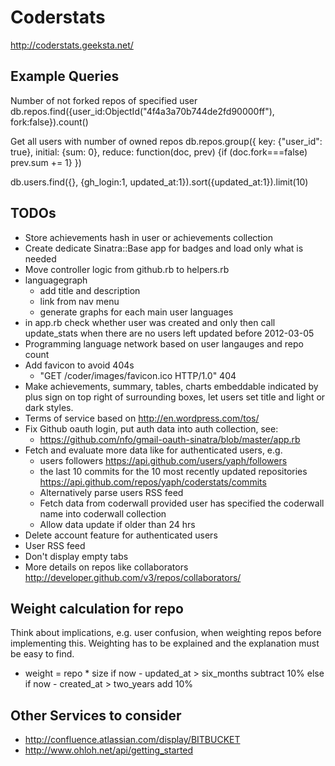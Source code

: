 # Coderstats

http://coderstats.geeksta.net/

## Example Queries

Number of not forked repos of specified user
db.repos.find({user_id:ObjectId("4f4a3a70b744de2fd90000ff"), fork:false}).count()

Get all users with number of owned repos
db.repos.group({ key: {"user_id": true}, initial: {sum: 0}, reduce: function(doc, prev) {if (doc.fork===false) prev.sum += 1} })

db.users.find({}, {gh_login:1, updated_at:1}).sort({updated_at:1}).limit(10)

## TODOs

* Store achievements hash in user or achievements collection
* Create dedicate Sinatra::Base app for badges and load only what is needed
* Move controller logic from github.rb to helpers.rb
* languagegraph
    * add title and description
    * link from nav menu
    * generate graphs for each main user languages
* in app.rb check whether user was created and only then call update_stats when there are no users left updated before 2012-03-05
* Programming language network based on user langauges and repo count
* Add favicon to avoid 404s
    * "GET /coder/images/favicon.ico HTTP/1.0" 404
* Make achievements, summary, tables, charts embeddable indicated by plus sign on top right of surrounding boxes, let users set title and light or dark styles.
* Terms of service based on http://en.wordpress.com/tos/
* Fix Github oauth login, put auth data into auth collection, see:
    * https://github.com/nfo/gmail-oauth-sinatra/blob/master/app.rb
* Fetch and evaluate more data like for authenticated users, e.g.
    * users followers https://api.github.com/users/yaph/followers
    * the last 10 commits for the 10 most recently updated repositories https://api.github.com/repos/yaph/coderstats/commits
    * Alternatively parse users RSS feed
    * Fetch data from coderwall provided user has specified the coderwall name into coderwall collection
    * Allow data update if older than 24 hrs
* Delete account feature for authenticated users
* User RSS feed
* Don't display empty tabs
* More details on repos like collaborators http://developer.github.com/v3/repos/collaborators/

## Weight calculation for repo

Think about implications, e.g. user confusion, when weighting repos before 
implementing this. Weighting has to be explained and the explanation must be easy
to find.

* weight = repo * size
  if now - updated_at > six_months
    subtract 10%
  else if now - created_at > two_years
    add 10%

## Other Services to consider
* http://confluence.atlassian.com/display/BITBUCKET
* http://www.ohloh.net/api/getting_started

